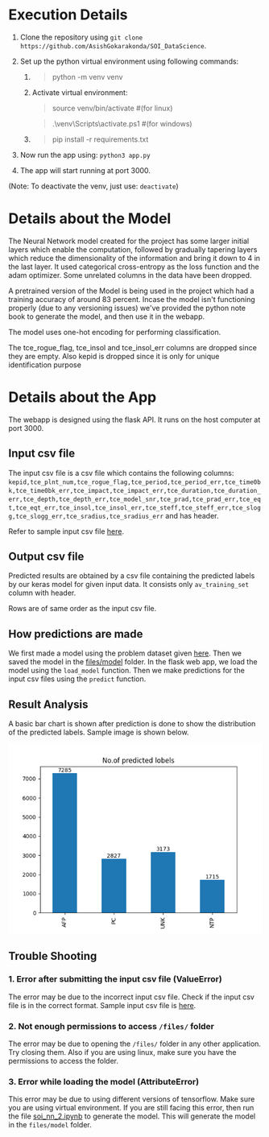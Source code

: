 # Execution Details

1. Clone the repository using `git clone https://github.com/AsishGokarakonda/SOI_DataScience`.

2. Set up the python virtual environment using following commands:
    1) > python -m venv venv
    2) Activate virtual environment:
        > source venv/bin/activate #(for linux)

        > .\venv\Scripts\activate.ps1 #(for windows)

    2) > pip install -r requirements.txt

3. Now run the app using: `python3 app.py`

4. The app will start running at port 3000.

(Note: To deactivate the venv, just use: `deactivate`)

# Details about the Model

The Neural Network model created for the project has some larger initial layers which enable the computation, followed by gradually tapering layers which reduce the dimensionality of the information and bring it down to 4 in the last layer. It used categorical cross-entropy as the loss function and the adam optimizer. Some unrelated columns in the data have been dropped.

A pretrained version of the Model is being used in the project which had a training accuracy of around 83 percent. Incase the model isn't functioning properly (due to any versioning issues) we've provided the python note book to generate the model, and then use it in the webapp.

The model uses one-hot encoding for performing classification. 

The tce_rogue_flag, tce_insol and tce_insol_err columns are dropped since they are empty. Also kepid is dropped since it is only for unique identification purpose
# Details about the App

The webapp is designed using the flask API. It runs on the host computer at port 3000.

## Input csv file
The input csv file is a csv file which contains the following columns:
`kepid,tce_plnt_num,tce_rogue_flag,tce_period,tce_period_err,tce_time0bk,tce_time0bk_err,tce_impact,tce_impact_err,tce_duration,tce_duration_err,tce_depth,tce_depth_err,tce_model_snr,tce_prad,tce_prad_err,tce_eqt,tce_eqt_err,tce_insol,tce_insol_err,tce_steff,tce_steff_err,tce_slogg,tce_slogg_err,tce_sradius,tce_sradius_err` and has header.

Refer to sample input csv file [here](./files/sample_input.csv).

## Output csv file
Predicted results are obtained by a csv file containing the predicted labels by our keras model for given input data. It consists only `av_training_set` column with header.

Rows are of same order as the input csv file.

## How predictions are made
We first made a model using the problem dataset given [here](https://colab.research.google.com/drive/1kuyL5t8c6WfGCWK_PBxVk1aYgA3NNXG-?authuser=1#scrollTo=eZQ1gKMKe9iI). Then we saved the model in the [files/model](./files/model/) folder. In the flask web app,
we load the model using the `load_model` function. Then we make predictions for the input csv files using the `predict` function.

## Result Analysis
A basic bar chart is shown after prediction is done to show the distribution of the predicted labels. Sample image is shown below.

![image](files/result_sample.png)

## Trouble Shooting
### 1. Error after submitting the input csv file (ValueError)
The error may be due to the incorrect input csv file. Check if the input csv file is in the correct format. Sample input csv file is [here](./files/sample_input.csv).

### 2. Not enough permissions to access `/files/` folder
The error may be due to opening the `/files/` folder in any other application. Try closing them. Also if you are using linux, make sure you have the permissions to access the folder.

### 3. Error while loading the model (AttributeError)
This error may be due to using different versions of tensorflow. Make sure you are using virtual environment. If you are still facing this error, then run the file [soi_nn_2.ipynb](./soi_nn_2.ipynb) to generate the model. This will generate the model in the `files/model` folder.
